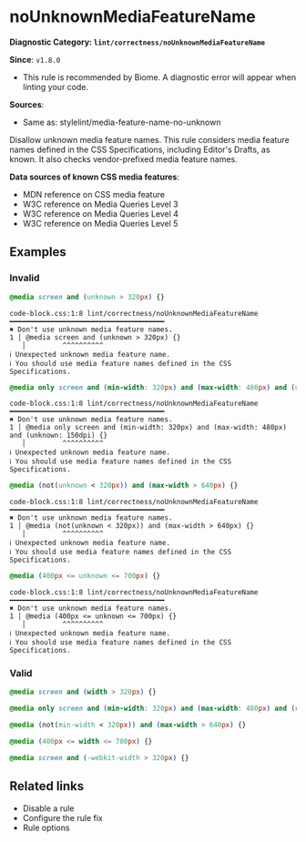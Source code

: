 # noUnknownMediaFeatureName

**Diagnostic Category: `lint/correctness/noUnknownMediaFeatureName`**

**Since**: `v1.8.0`

- This rule is recommended by Biome. A diagnostic error will appear when linting your code.

**Sources**: 
- Same as: stylelint/media-feature-name-no-unknown

Disallow unknown media feature names. This rule considers media feature names defined in the CSS Specifications, including Editor's Drafts, as known. It also checks vendor-prefixed media feature names.

**Data sources of known CSS media features**:
- MDN reference on CSS media feature
- W3C reference on Media Queries Level 3
- W3C reference on Media Queries Level 4
- W3C reference on Media Queries Level 5

## Examples

### Invalid

```css
@media screen and (unknown > 320px) {}
```
```
code-block.css:1:8 lint/correctness/noUnknownMediaFeatureName ━━━━━━━━━━━━━━━━━━━━━━━━━━━━━━━━━━━━━━
✖ Don't use unknown media feature names.
1 │ @media screen and (unknown > 320px) {}
   │         ^^^^^^^^^^
ℹ Unexpected unknown media feature name.
ℹ You should use media feature names defined in the CSS Specifications.
```

```css
@media only screen and (min-width: 320px) and (max-width: 480px) and (unknown: 150dpi) {}
```
```
code-block.css:1:8 lint/correctness/noUnknownMediaFeatureName ━━━━━━━━━━━━━━━━━━━━━━━━━━━━━━━━━━━━━━
✖ Don't use unknown media feature names.
1 │ @media only screen and (min-width: 320px) and (max-width: 480px) and (unknown: 150dpi) {}
   │         ^^^^^^^^^^
ℹ Unexpected unknown media feature name.
ℹ You should use media feature names defined in the CSS Specifications.
```

```css
@media (not(unknown < 320px)) and (max-width > 640px) {}
```
```
code-block.css:1:8 lint/correctness/noUnknownMediaFeatureName ━━━━━━━━━━━━━━━━━━━━━━━━━━━━━━━━━━━━━━
✖ Don't use unknown media feature names.
1 │ @media (not(unknown < 320px)) and (max-width > 640px) {}
   │         ^^^^^^^^^^
ℹ Unexpected unknown media feature name.
ℹ You should use media feature names defined in the CSS Specifications.
```

```css
@media (400px <= unknown <= 700px) {}
```
```
code-block.css:1:8 lint/correctness/noUnknownMediaFeatureName ━━━━━━━━━━━━━━━━━━━━━━━━━━━━━━━━━━━━━━
✖ Don't use unknown media feature names.
1 │ @media (400px <= unknown <= 700px) {}
   │         ^^^^^^^^^^
ℹ Unexpected unknown media feature name.
ℹ You should use media feature names defined in the CSS Specifications.
```

### Valid

```css
@media screen and (width > 320px) {}
```

```css
@media only screen and (min-width: 320px) and (max-width: 480px) and (resolution: 150dpi) {}
```

```css
@media (not(min-width < 320px)) and (max-width > 640px) {}
```

```css
@media (400px <= width <= 700px) {}
```

```css
@media screen and (-webkit-width > 320px) {}
```

## Related links

- Disable a rule
- Configure the rule fix
- Rule options